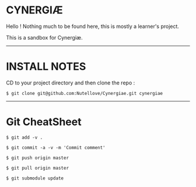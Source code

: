 CYNERGIÆ
========

Hello !
Nothing much to be found here, this is mostly a learner's project.

This is a sandbox for Cynergiæ.

------------------------------------------------------------------------------------------------------------------------

INSTALL NOTES
=============

CD to your project directory and then clone the repo :

    $ git clone git@github.com:Nutellove/Cynergiae.git cynergiae


------------------------------------------------------------------------------------------------------------------------

Git CheatSheet
==============

    $ git add -v .
    
    $ git commit -a -v -m 'Commit comment'
    
    $ git push origin master
    
    $ git pull origin master

    $ git submodule update

